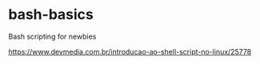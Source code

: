 # bash-basics
Bash scripting for newbies


https://www.devmedia.com.br/introducao-ao-shell-script-no-linux/25778

